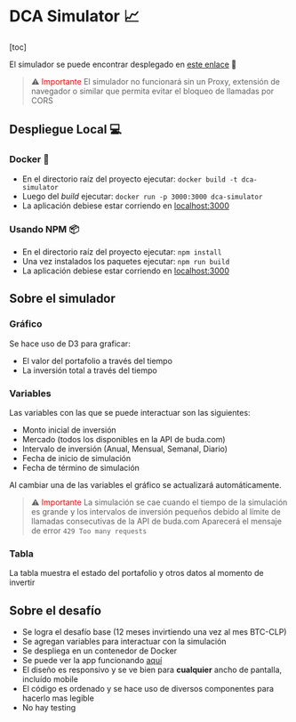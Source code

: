# DCA Simulator :chart_with_upwards_trend:

[toc]

El simulador se puede encontrar desplegado en [este enlace](https://dca-simulator.vercel.app/) :link:

> :warning: <span style="color:red">Importante</span>
> El simulador no funcionará sin un Proxy, extensión de navegador o similar que permita evitar el bloqueo de llamadas por CORS

## Despliegue Local :computer:

### Docker :whale:

- En el directorio raíz del proyecto ejecutar: `docker build -t dca-simulator`
- Luego del _build_ ejecutar: `docker run -p 3000:3000 dca-simulator`
- La aplicación debiese estar corriendo en [localhost:3000](http://localhost:3000)

### Usando NPM :package:

- En el directorio raíz del proyecto ejecutar: `npm install`
- Una vez instalados los paquetes ejecutar: `npm run build`
- La aplicación debiese estar corriendo en [localhost:3000](http://localhost:3000)

## Sobre el simulador

### Gráfico

Se hace uso de D3 para graficar:

- El valor del portafolio a través del tiempo
- La inversión total a través del tiempo

### Variables

Las variables con las que se puede interactuar son las siguientes:

- Monto inicial de inversión
- Mercado (todos los disponibles en la API de buda.com)
- Intervalo de inversión (Anual, Mensual, Semanal, Diario)
- Fecha de inicio de simulación
- Fecha de término de simulación

Al cambiar una de las variables el gráfico se actualizará automáticamente.

> :warning: <span style="color:red">Importante</span>
> La simulación se cae cuando el tiempo de la simulación es grande y los intervalos de inversión pequeños debido al límite de llamadas consecutivas de la API de buda.com
> Aparecerá el mensaje de error `429 Too many requests`

### Tabla

La tabla muestra el estado del portafolio y otros datos al momento de invertir

## Sobre el desafío

- Se logra el desafío base (12 meses invirtiendo una vez al mes BTC-CLP)
- Se agregan variables para interactuar con la simulación
- Se despliega en un contenedor de Docker
- Se puede ver la app funcionando [aquí](https://dca-simulator.vercel.app/)
- El diseño es responsivo y se ve bien para **cualquier** ancho de pantalla, incluído mobile
- El código es ordenado y se hace uso de diversos componentes para hacerlo mas legible
- No hay testing
